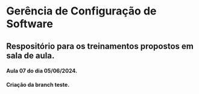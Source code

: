 # Gerência de Configuração de Software
## Respositório para os treinamentos propostos em sala de aula.
#### Aula 07 do dia 05/06/2024.
#### Criação da branch teste.
